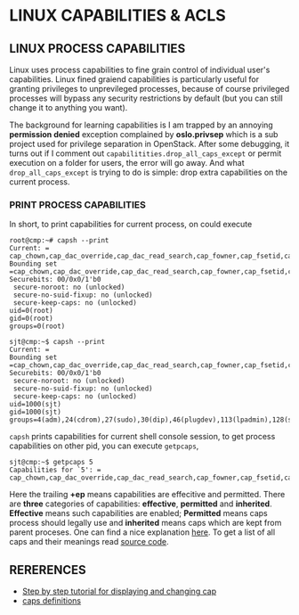 # LINUX CAPABILITIES & ACLS

## LINUX PROCESS CAPABILITIES

Linux uses process capabilities to fine grain control of individual user's capabilities. Linux fined graiend capabilities is particularly useful for granting privileges to unprevileged processes, because of course privileged processes will bypass any security restrictions by default (but you can still change it to anything you want).

The background for learning capabilities is I am trapped by an annoying **permission denied** exception complained by **oslo.privsep** which is a sub project used for privilege separation in OpenStack. After some debugging, it turns out if I comment out `capabilitities.drop_all_caps_except` or permit execution on a folder for users, the error will go away. And what `drop_all_caps_except` is trying to do is simple: drop extra capabilities on the current process.

### PRINT PROCESS CAPABILITIES

In short, to print capabilities for current process, on could execute

```console
root@cmp:~# capsh --print
Current: = cap_chown,cap_dac_override,cap_dac_read_search,cap_fowner,cap_fsetid,cap_kill,cap_setgid,cap_setuid,cap_setpcap,cap_linux_immutable,cap_net_bind_service,cap_net_broadcast,cap_net_admin,cap_net_raw,cap_ipc_lock,cap_ipc_owner,cap_sys_module,cap_sys_rawio,cap_sys_chroot,cap_sys_ptrace,cap_sys_pacct,cap_sys_admin,cap_sys_boot,cap_sys_nice,cap_sys_resource,cap_sys_time,cap_sys_tty_config,cap_mknod,cap_lease,cap_audit_write,cap_audit_control,cap_setfcap,cap_mac_override,cap_mac_admin,cap_syslog,cap_wake_alarm,cap_block_suspend,37+ep
Bounding set =cap_chown,cap_dac_override,cap_dac_read_search,cap_fowner,cap_fsetid,cap_kill,cap_setgid,cap_setuid,cap_setpcap,cap_linux_immutable,cap_net_bind_service,cap_net_broadcast,cap_net_admin,cap_net_raw,cap_ipc_lock,cap_ipc_owner,cap_sys_module,cap_sys_rawio,cap_sys_chroot,cap_sys_ptrace,cap_sys_pacct,cap_sys_admin,cap_sys_boot,cap_sys_nice,cap_sys_resource,cap_sys_time,cap_sys_tty_config,cap_mknod,cap_lease,cap_audit_write,cap_audit_control,cap_setfcap,cap_mac_override,cap_mac_admin,cap_syslog,cap_wake_alarm,cap_block_suspend,37
Securebits: 00/0x0/1'b0
 secure-noroot: no (unlocked)
 secure-no-suid-fixup: no (unlocked)
 secure-keep-caps: no (unlocked)
uid=0(root)
gid=0(root)
groups=0(root)

sjt@cmp:~$ capsh --print
Current: =
Bounding set =cap_chown,cap_dac_override,cap_dac_read_search,cap_fowner,cap_fsetid,cap_kill,cap_setgid,cap_setuid,cap_setpcap,cap_linux_immutable,cap_net_bind_service,cap_net_broadcast,cap_net_admin,cap_net_raw,cap_ipc_lock,cap_ipc_owner,cap_sys_module,cap_sys_rawio,cap_sys_chroot,cap_sys_ptrace,cap_sys_pacct,cap_sys_admin,cap_sys_boot,cap_sys_nice,cap_sys_resource,cap_sys_time,cap_sys_tty_config,cap_mknod,cap_lease,cap_audit_write,cap_audit_control,cap_setfcap,cap_mac_override,cap_mac_admin,cap_syslog,cap_wake_alarm,cap_block_suspend,37
Securebits: 00/0x0/1'b0
 secure-noroot: no (unlocked)
 secure-no-suid-fixup: no (unlocked)
 secure-keep-caps: no (unlocked)
uid=1000(sjt)
gid=1000(sjt)
groups=4(adm),24(cdrom),27(sudo),30(dip),46(plugdev),113(lpadmin),128(sambashare),999(docker),1000(sjt),1001(tomcat)
```

`capsh` prints capabilities for current shell console session, to get process capabilities on other pid, you can execute `getpcaps`,

```console
sjt@cmp:~$ getpcaps 5
Capabilities for `5': = cap_chown,cap_dac_override,cap_dac_read_search,cap_fowner,cap_fsetid,cap_kill,cap_setgid,cap_setuid,cap_setpcap,cap_linux_immutable,cap_net_bind_service,cap_net_broadcast,cap_net_admin,cap_net_raw,cap_ipc_lock,cap_ipc_owner,cap_sys_module,cap_sys_rawio,cap_sys_chroot,cap_sys_ptrace,cap_sys_pacct,cap_sys_admin,cap_sys_boot,cap_sys_nice,cap_sys_resource,cap_sys_time,cap_sys_tty_config,cap_mknod,cap_lease,cap_audit_write,cap_audit_control,cap_setfcap,cap_mac_override,cap_mac_admin,cap_syslog,cap_wake_alarm,cap_block_suspend,37+ep
```

Here the trailing **+ep** means capabilities are effecitive and permitted. There are **three** categories of capabilities: **effective**, **permitted** and **inherited**. **Effective** means such capabilities are enabled; **Permitted** means caps process should legally use and **inherited** means caps which are kept from parent proceses. One can find a nice explanation [here](https://www.insecure.ws/linux/getcap_setcap.html#id1). To get a list of all caps and their meanings read [source code](https://elixir.bootlin.com/linux/latest/source/include/uapi/linux/capability.h).

## RERERENCES

* [Step by step tutorial for displaying and changing cap](https://linux-audit.com/linux-capabilities-101/)
* [caps definitions](https://elixir.bootlin.com/linux/latest/source/include/uapi/linux/capability.h)
